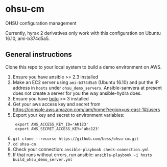 # ohsu-cm
OHSU configuration management

Currently, hyrax 2 derivatives only work with this configuration on Ubuntu 16.10, ami-b374d5a5.

## General instructions
Clone this repo to your local system to build a demo environment on AWS.  

1. Ensure you have ansible >= 2.3 installed
1. Make an EC2 server using `ami-b374d5a5` (Ubuntu 16.10) and put the IP address in `hosts` under `ohsu_demo_servers`. Ansible-samvera at present does not create a server for you the way ansible-hydra does.
1. Ensure you have [boto](https://boto3.readthedocs.io/en/latest/) >= 3 installed
1. Get your aws access key and secret from https://console.aws.amazon.com/iam/home?region=us-east-1#/users
1. Export your key and secret to environment variables:
   ```
    export AWS_ACCESS_KEY_ID='AK123'
    export AWS_SECRET_ACCESS_KEY='abc123'
   ```
1.  `git clone --recurse https://github.com/bess/ohsu-cm.git`
1.  `cd ohsu-cm`
1.  Check your connection:
   `ansible-playbook check-connection.yml`
1. If that runs without errors, run ansible:
  `ansible-playbook -i hosts build_ohsu_demo_server.yml`
